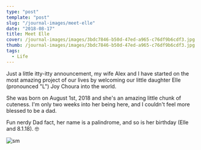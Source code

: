 ```yaml
---
type: "post"
template: "post"
slug: "/journal-images/meet-elle"
date: "2018-08-17"
title: Meet Elle
cover: /journal-images/images/3bdc7846-b50d-47ed-a965-c76df9b6cdf3.jpg
thumb: /journal-images/images/3bdc7846-b50d-47ed-a965-c76df9b6cdf3.jpg
tags:
  - Life
---
```


Just a little itty-itty announcement, my wife Alex and I have started on the most amazing project of our lives by welcoming our little daughter Elle (pronounced "L") Joy Choura into the world.

She was born on August 1st, 2018 and she's an amazing little chunk of cuteness. I'm only two weeks into her being here, and I couldn't feel more blessed to be a dad.

Fun nerdy Dad fact, her name is a palindrome, and so is her birthday (Elle and 8.1.18). 🤓

![sm](/journal-images/gif/97a80930-f631-485f-828f-5b48f20d7150-animation.gif)
